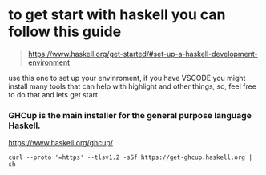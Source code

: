 # to get start with haskell you can follow this guide
> https://www.haskell.org/get-started/#set-up-a-haskell-development-environment

use this one to set up your envinroment, if you have VSCODE you might install many tools that can help with highlight and other things, so, feel free to do that and lets get start.


### GHCup is the main installer for the general purpose language Haskell.
https://www.haskell.org/ghcup/
```
curl --proto '=https' --tlsv1.2 -sSf https://get-ghcup.haskell.org | sh
```